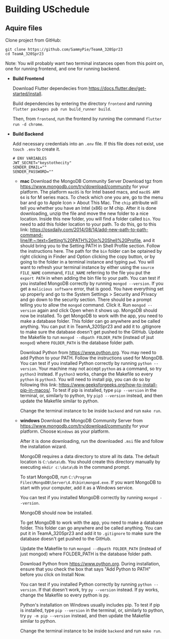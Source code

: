 # Building USchedule

## Aquire files

Clone project from GitHub:

```
git clone https://github.com/SammyPie/TeamA_320Spr23
cd TeamA_320Spr23
```

Note: You will probably want two terminal instances open from this point on, one for running frontend, and one for running backend.

- **Build Frontend**

  Download Flutter dependecies from https://docs.flutter.dev/get-started/install.

  Build dependencies by entering the directory `frontend` and running `flutter packages pub run build_runner build`.

  Then, from `frontend`, run the frontend by running the command `flutter run -d chrome`.

- **Build Backend**

  Add necessary credentials into an `.env` file.
  If this file does not exist, use `touch .env` to create it.

  ```
  # ENV VARIABLES
  JWT_SECRET="keystothecity"
  SENDER_EMAIL=""
  SENDER_PASSWORD=""
  ```

  - **mac**
    Download the MongoDB Community Server Download tgz from https://www.mongodb.com/try/download/community for your platform. The platform `macOS` is for Intel based macs, and `macOS ARM 64` is for M series macs. To check which one you are, go to the menu bar and go to Apple Icon > About This Mac. The `chip` attribute will tell you whether you have an Intel (x86) or M chip.
    After it is done downloading, unzip the file and move the new folder to a nice location.
    Inside this new folder, you will find a folder called `bin`. You need to add this folder location to your path. To do this, go to this link: https://osxdaily.com/2014/08/14/add-new-path-to-path-command-line/#:~:text=Setting%20PATH%20in%20Shell%20Profile, and it should bring you to the Setting PATH in Shell Profile section. Follow the instructions here. The path for the `bin` folder can be optained by right clicking in Finder and Option clicking the copy button, or by going to the folder in a terminal instance and typing `pwd`.
    You will want to refresh your terminal instance by either using the `source FILE_NAME` command, `FILE_NAME` referring to the file you put the `export PATH` in when adding the bin file to your path.
    You can test if you installed MongoDB correctly by running `mongod --version`.
    If you get a `malicious software` error, that is good. You have everything set up properly and go to the System Settings > Security and Privacy and go down to the security section. There should be a prompt telling you to allow the `mongod` command. Click it. Run `mongod --version` again and click Open when it shows up.
    MongoDB should now be installed.
    To get MongoDB to work with the app, you need to make a database folder. This folder can go anywhere and be called anything. You can put it in TeamA_320Spr23 and add it to .gitignore to make sure the database doesn't get pushed to the GitHub.
    Update the Makefile to run `mongod --dbpath FOLDER_PATH` (instead of jsut `mongod`) where `FOLDER_PATH` is the database folder path.

    Download Python from https://www.python.org.
    You may need to add Python to your PATH. Follow the instructions used for MongoDB.
    You can test if you installed Python correctly by running `python --version`. Your machine may not accept `python` as a command, so try `python3` instead. If `python3` works, change the Makefile so every `python` is `python3`.
    You will need to install pip, you can do so by following this link: https://www.geeksforgeeks.org/how-to-install-pip-in-macos/.
    To test if pip is installed, type `pip --version` in the terminal, or, similarly to python, try `pip3 --version` instead, and then update the Makefile similar to python.

    Change the terminal instance to be inside `backend` and run `make run`.

  - **windows**
    Download the MongoDB Community Server from https://www.mongodb.com/try/download/community for your platform. Choose `Windows` as your platform.

    After it is done downloading, run the downloaded `.msi` file and follow the installation wizard.

    MongoDB requires a data directory to store all its data. The default location is `C:\data\db`. You should create this directory manually by executing `mkdir c:\data\db` in the command prompt.

    To start MongoDB, run `C:\Program Files\MongoDB\Server\4.0\bin\mongod.exe`. If you want MongoDB to start with your computer, add it as a Windows service.

    You can test if you installed MongoDB correctly by running `mongod --version`.

    MongoDB should now be installed.

    To get MongoDB to work with the app, you need to make a database folder. This folder can go anywhere and be called anything. You can put it in TeamA_320Spr23 and add it to `.gitignore` to make sure the database doesn't get pushed to the GitHub.

    Update the Makefile to run `mongod --dbpath FOLDER_PATH` (instead of just mongod) where FOLDER_PATH is the database folder path.

    Download Python from https://www.python.org. During installation, ensure that you check the box that says "Add Python to PATH" before you click on Install Now.

    You can test if you installed Python correctly by running `python --version`. If that doesn't work, try `py --version` instead. If py works, change the Makefile so every python is py.

    Python's installation on Windows usually includes pip. To test if pip is installed, type `pip --version` in the terminal, or, similarly to python, try `py -m pip --version` instead, and then update the Makefile similar to python.

    Change the terminal instance to be inside `backend` and run `make run`.
